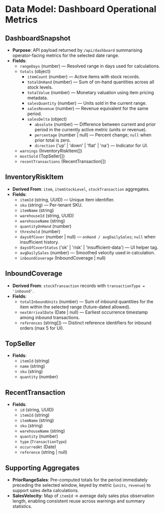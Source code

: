 # Data Model: Dashboard Operational Metrics

## DashboardSnapshot
- **Purpose**: API payload returned by `/api/dashboard` summarising operator-facing metrics for the selected date range.
- **Fields**:
  - `rangeDays` (number) — Resolved range in days used for calculations.
  - `totals` (object)
    - `itemCount` (number) — Active items with stock records.
    - `totalOnHand` (number) — Sum of on-hand quantities across all stock levels.
    - `totalValue` (number) — Monetary valuation using item pricing metadata.
    - `salesQuantity` (number) — Units sold in the current range.
    - `salesRevenue` (number) — Revenue equivalent for the same period.
    - `salesDelta` (object)
      - `absolute` (number) — Difference between current and prior period in the currently active metric (units or revenue).
      - `percentage` (number | null) — Percent change; `null` when prior total is zero.
      - `direction` ('up' | 'down' | 'flat' | 'na') — Indicator for UI.
  - `warnings` (InventoryRiskItem[])
  - `mostSold` (TopSeller[])
  - `recentTransactions` (RecentTransaction[])

## InventoryRiskItem
- **Derived From**: `item`, `itemStockLevel`, `stockTransaction` aggregates.
- **Fields**:
  - `itemId` (string, UUID) — Unique item identifier.
  - `sku` (string) — Per-tenant SKU.
  - `itemName` (string)
  - `warehouseId` (string, UUID)
  - `warehouseName` (string)
  - `quantityOnHand` (number)
  - `threshold` (number)
  - `daysOfCover` (number | null) — `onHand / avgDailySales`; `null` when insufficient history.
  - `daysOfCoverStatus` ('ok' | 'risk' | 'insufficient-data') — UI helper tag.
  - `avgDailySales` (number) — Smoothed velocity used in calculation.
  - `inboundCoverage` (InboundCoverage | null)

## InboundCoverage
- **Derived From**: `stockTransaction` records with `transactionType = 'inbound'`.
- **Fields**:
  - `totalInboundUnits` (number) — Sum of inbound quantities for the item within the selected range (future-dated allowed).
  - `nextArrivalDate` (Date | null) — Earliest occurrence timestamp among inbound transactions.
  - `references` (string[]) — Distinct reference identifiers for inbound orders (max 5 for UI).

## TopSeller
- **Fields**:
  - `itemId` (string)
  - `name` (string)
  - `sku` (string)
  - `quantity` (number)

## RecentTransaction
- **Fields**:
  - `id` (string, UUID)
  - `itemId` (string)
  - `itemName` (string)
  - `sku` (string)
  - `warehouseName` (string)
  - `quantity` (number)
  - `type` (`TransactionType`)
  - `occurredAt` (Date)
  - `reference` (string | null)

## Supporting Aggregates
- **PriorRangeSales**: Pre-computed totals for the period immediately preceding the selected window, keyed by metric (`units`, `revenue`) to support sales delta calculations.
- **SalesVelocity**: Map of `itemId` → average daily sales plus observation length, enabling consistent reuse across warnings and summary statistics.

